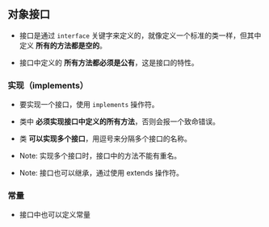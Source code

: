 ## 对象接口
* 接口是通过 `interface` 关键字来定义的，就像定义一个标准的类一样，但其中定义 __所有的方法都是空的__。

* 接口中定义的 __所有方法都必须是公有__，这是接口的特性。


### 实现（implements）
* 要实现一个接口，使用 `implements` 操作符。

* 类中 __必须实现接口中定义的所有方法__，否则会报一个致命错误。

* 类 __可以实现多个接口__，用逗号来分隔多个接口的名称。

* Note: 实现多个接口时，接口中的方法不能有重名。

* Note: 接口也可以继承，通过使用 extends 操作符。


### 常量
* 接口中也可以定义常量
